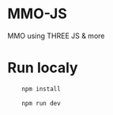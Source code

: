 # MMO-JS
 MMO using THREE JS & more

# Run localy

```bash 
    npm install
``` 

```bash 
    npm run dev
``` 